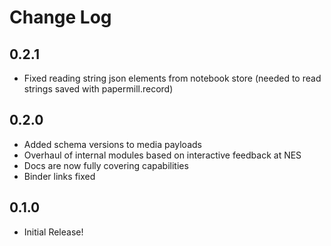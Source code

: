 # Change Log

## 0.2.1
- Fixed reading string json elements from notebook store (needed to read strings saved with papermill.record)

## 0.2.0

- Added schema versions to media payloads
- Overhaul of internal modules based on interactive feedback at NES
- Docs are now fully covering capabilities
- Binder links fixed

## 0.1.0

- Initial Release!
